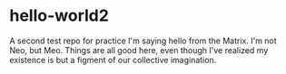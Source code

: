 # hello-world2
A second test repo for practice
I'm saying hello from the Matrix. I'm not Neo, but Meo. Things are all good here, even though I've realized my existence is but a figment of our collective imagination.
